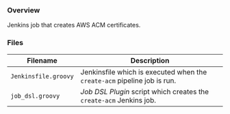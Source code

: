 ### Overview

Jenkins job that creates AWS ACM certificates.

### Files

| Filename                  | Description                                                                    |
|---------------------------|--------------------------------------------------------------------------------|
| `Jenkinsfile.groovy`      | Jenkinsfile which is executed when the `create-acm` pipeline job is run.       |
| `job_dsl.groovy`          | *Job DSL Plugin* script which creates the `create-acm` Jenkins job.            |
